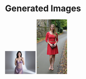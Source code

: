 # Generated Images



<img src="2025_08_30_01.webp" width="100"/> <img src="2025_08_30_02.webp" width="100"/>